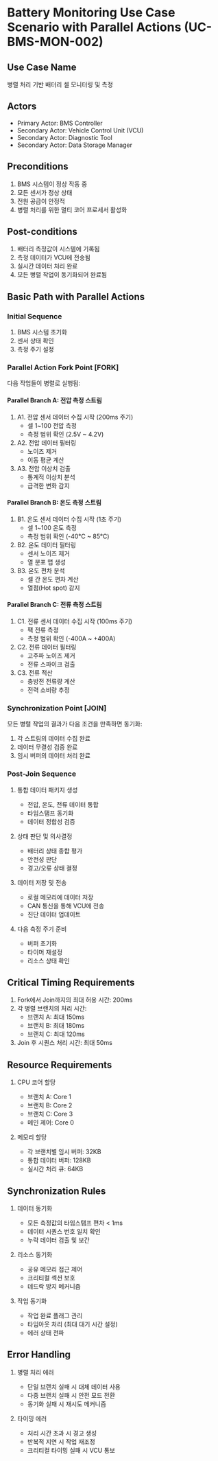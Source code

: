 # Battery Monitoring Use Case Scenario with Parallel Actions (UC-BMS-MON-002)

## Use Case Name

병렬 처리 기반 배터리 셀 모니터링 및 측정

## Actors

- Primary Actor: BMS Controller
- Secondary Actor: Vehicle Control Unit (VCU)
- Secondary Actor: Diagnostic Tool
- Secondary Actor: Data Storage Manager

## Preconditions

1. BMS 시스템이 정상 작동 중
2. 모든 센서가 정상 상태
3. 전원 공급이 안정적
4. 병렬 처리를 위한 멀티 코어 프로세서 활성화

## Post-conditions

1. 배터리 측정값이 시스템에 기록됨
2. 측정 데이터가 VCU에 전송됨
3. 실시간 데이터 처리 완료
4. 모든 병렬 작업이 동기화되어 완료됨

## Basic Path with Parallel Actions

### Initial Sequence

1. BMS 시스템 초기화
2. 센서 상태 확인
3. 측정 주기 설정

### Parallel Action Fork Point [FORK]

다음 작업들이 병렬로 실행됨:

#### Parallel Branch A: 전압 측정 스트림

1. A1. 전압 센서 데이터 수집 시작 (200ms 주기)
   - 셀 1~100 전압 측정
   - 측정 범위 확인 (2.5V ~ 4.2V)
2. A2. 전압 데이터 필터링
   - 노이즈 제거
   - 이동 평균 계산
3. A3. 전압 이상치 검출
   - 통계적 이상치 분석
   - 급격한 변화 감지

#### Parallel Branch B: 온도 측정 스트림

1. B1. 온도 센서 데이터 수집 시작 (1초 주기)
   - 셀 1~100 온도 측정
   - 측정 범위 확인 (-40°C ~ 85°C)
2. B2. 온도 데이터 필터링
   - 센서 노이즈 제거
   - 열 분포 맵 생성
3. B3. 온도 편차 분석
   - 셀 간 온도 편차 계산
   - 열점(Hot spot) 감지

#### Parallel Branch C: 전류 측정 스트림

1. C1. 전류 센서 데이터 수집 시작 (100ms 주기)
   - 팩 전류 측정
   - 측정 범위 확인 (-400A ~ +400A)
2. C2. 전류 데이터 필터링
   - 고주파 노이즈 제거
   - 전류 스파이크 검출
3. C3. 전류 적산
   - 충방전 전류량 계산
   - 전력 소비량 추정

### Synchronization Point [JOIN]

모든 병렬 작업의 결과가 다음 조건을 만족하면 동기화:

1. 각 스트림의 데이터 수집 완료
2. 데이터 무결성 검증 완료
3. 임시 버퍼의 데이터 처리 완료

### Post-Join Sequence

1. 통합 데이터 패키지 생성
   - 전압, 온도, 전류 데이터 통합
   - 타임스탬프 동기화
   - 데이터 정합성 검증

2. 상태 판단 및 의사결정
   - 배터리 상태 종합 평가
   - 안전성 판단
   - 경고/오류 상태 결정

3. 데이터 저장 및 전송
   - 로컬 메모리에 데이터 저장
   - CAN 통신을 통해 VCU에 전송
   - 진단 데이터 업데이트

4. 다음 측정 주기 준비
   - 버퍼 초기화
   - 타이머 재설정
   - 리소스 상태 확인

## Critical Timing Requirements

1. Fork에서 Join까지의 최대 허용 시간: 200ms
2. 각 병렬 브랜치의 처리 시간:
   - 브랜치 A: 최대 150ms
   - 브랜치 B: 최대 180ms
   - 브랜치 C: 최대 120ms
3. Join 후 시퀀스 처리 시간: 최대 50ms

## Resource Requirements

1. CPU 코어 할당
   - 브랜치 A: Core 1
   - 브랜치 B: Core 2
   - 브랜치 C: Core 3
   - 메인 제어: Core 0

2. 메모리 할당
   - 각 브랜치별 임시 버퍼: 32KB
   - 통합 데이터 버퍼: 128KB
   - 실시간 처리 큐: 64KB

## Synchronization Rules

1. 데이터 동기화
   - 모든 측정값의 타임스탬프 편차 < 1ms
   - 데이터 시퀀스 번호 일치 확인
   - 누락 데이터 검출 및 보간

2. 리소스 동기화
   - 공유 메모리 접근 제어
   - 크리티컬 섹션 보호
   - 데드락 방지 메커니즘

3. 작업 동기화
   - 작업 완료 플래그 관리
   - 타임아웃 처리 (최대 대기 시간 설정)
   - 에러 상태 전파

## Error Handling

1. 병렬 처리 에러
   - 단일 브랜치 실패 시 대체 데이터 사용
   - 다중 브랜치 실패 시 안전 모드 전환
   - 동기화 실패 시 재시도 메커니즘

2. 타이밍 에러
   - 처리 시간 초과 시 경고 생성
   - 반복적 지연 시 작업 재조정
   - 크리티컬 타이밍 실패 시 VCU 통보
